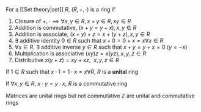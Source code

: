For a [[Set theory|set]] $R$, $(R, +, \cdot)$ is a ring if
1. Closure of $+,\cdot\implies\forall x,y\in R, x+y\in R, xy\in R$
2. Addition is commutative, $(x+y=y+x), x,y\in R$
3. Addition is associate, $(x+y)+z=x+(y+z), x,y\in R$
4. $\exists$ additive identity $0\in R$ such that $x+0=0+x=x\forall x\in R$
5. $\forall x\in R,\ \exists$ additive inverse $y\in R$ such that $x+y=y+x=0\ (y=-x)$
6. Multiplication is associative $(xy)z=x(yz), x,y,z\in R$
7. Distributive $x(y+z)=xy+xz,\ \ x, y, z\in R$

If $1\in R$ such that $x\cdot 1=1\cdot x=x\forall R$, $R$ is a **unital** ring

If $\forall x, y\in R$, $x\cdot y=y\cdot x$, $R$ is a commutative ring

Matrices are unital rings but not commutative
$\mathbb Z$ are unital and commutative rings



